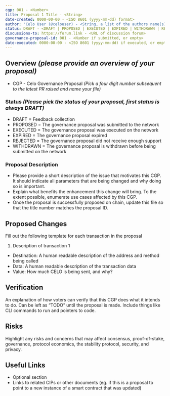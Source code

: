 ```yaml
---
cgp: 001 - <Number>
title: Proposal 1 Title - <String>
date-created: 0000-00-00 - <ISO 8601 (yyyy-mm-dd) format>
author: 'Celo User (@celouser) - <String, a list of the authors name(s) and/or username(s)>'
status: DRAFT - <DRAFT | PROPOSED | EXECUTED | EXPIRED | WITHDRAWN | REJECTED>
discussions-to: https://forum.link - <URL of discussion forum>
governance-proposal-id: 001 - <Number if submitted, or empty>
date-executed: 0000-00-00 - <ISO 8601 (yyyy-mm-dd) if executed, or empty>
---
```


<!-- Please view other proposals for an example on filling the above section. It is important the type is correct eg Number, String -->
 
## Overview *(please provide an overview of your proposal)*
 
- CGP - Celo Governance Proposal *(Pick a four digit number subsequent to the latest PR raised and name your file)*
 
### Status *(Please pick the status of your proposal, first status is always DRAFT)*

- DRAFT = Feedback collection
- PROPOSED = The governance proposal was submitted to the network
- EXECUTED = The governance proposal was executed on the network
- EXPIRED = The governance proposal expired
- REJECTED = The governance proposal did not receive enough support
- WITHDRAWN = The governance proposal is withdrawn before being submitted on the network
 
### Proposal Description
- Please provide a short description of the issue that motivates this CGP. It should indicate all parameters that are being changed and why doing so is important.
- Explain what benefits the enhancement this change will bring. To the extent possible, enumerate use cases affected by this CGP.
- Once the proposal is successfully proposed on chain, update this file so that the title number matches the proposal ID.
 
## Proposed Changes
 
Fill out the following template for each transaction in the proposal
 
1. Description of transaction 1
  - Destination: A human readable description of the address and method being called
  - Data: A human readable description of the transaction data
  - Value: How much CELO is being sent, and why?
 
## Verification
 
An explanation of how voters can verify that this CGP does what it intends to do. Can be left as “TODO” until the proposal is made. Include things like CLI commands to run and pointers to code.
 
## Risks
 
Highlight any risks and concerns that may affect consensus, proof-of-stake, governance, protocol economics, the stability protocol, security, and privacy.
 
## Useful Links
 
* Optional section
* Links to related CIPs or other documents (eg. if this is a proposal to point to a new instance of a smart contract that was updated)

